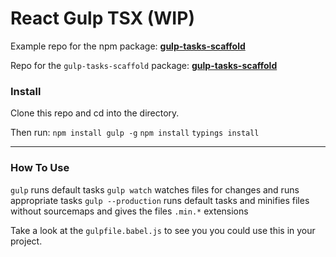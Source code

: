 # React Gulp TSX (WIP)

Example repo for the npm package: __[gulp-tasks-scaffold](https://www.npmjs.com/package/gulp-tasks-scaffold)__

Repo for the `gulp-tasks-scaffold` package: __[gulp-tasks-scaffold](https://www.github.com/jonathonwang/gulp-tasks-scaffold)__

### Install

Clone this repo and cd into the directory.

Then run:
`npm install gulp -g`
`npm install`
`typings install`

---

### How To Use

`gulp` runs default tasks
`gulp watch` watches files for changes and runs appropriate tasks
`gulp --production` runs default tasks and minifies files without sourcemaps and gives the files `.min.*` extensions

Take a look at the `gulpfile.babel.js` to see you you could use this in your project.
